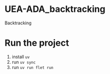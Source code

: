 # UEA-ADA_backtracking
Backtracking

# Run the project
1. install `uv`
2. run `uv sync`
3. run `uv run flet run`